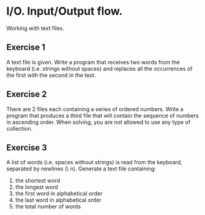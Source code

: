 # I/O. Input/Output flow. 

Working with text files.

## Exercise 1

A text file is given. Write a program that receives two words from the keyboard (i.e. strings without spaces) and replaces all the occurrences of the first with the second in the text.

## Exercise 2 

There are 2 files each containing a series of ordered numbers. Write a program that produces a third file that will contain the sequence of numbers in ascending order. When solving, you are not allowed to use any type of collection.

## Exercise 3

A list of words (i.e. spaces without strings) is read from the keyboard, separated by newlines (\ n). Generate a text file containing:

1. the shortest word
2. the longest word
3. the first word in alphabetical order
4. the last word in alphabetical order
5. the total number of words